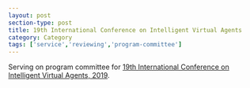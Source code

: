 ```yaml
---
layout: post
section-type: post
title: 19th International Conference on Intelligent Virtual Agents
category: Category
tags: ['service','reviewing','program-committee']
---
```

Serving on program committee for [19th International Conference on Intelligent Virtual Agents, 2019](https://iva2019.sciencesconf.org/).

